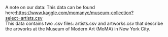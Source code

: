 A note on our data: This data can be found here:https://www.kaggle.com/momanyc/museum-collection?select=artists.csv <br>
This data contains two .csv files: artists.csv and artworks.csv that describe the artworks at the Museum of Modern Art (MoMA) in New York City.
